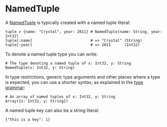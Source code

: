 # NamedTuple

A [NamedTuple](https://crystal-lang.org/api/NamedTuple.html) is typically created with a named tuple literal:

```crystal
tuple = {name: "Crystal", year: 2011} # NamedTuple(name: String, year: Int32)
tuple[:name]                          # => "Crystal" (String)
tuple[:year]                          # => 2011      (Int32)
```

To denote a named tuple type you can write:

```crystal
# The type denoting a named tuple of x: Int32, y: String
NamedTuple(x: Int32, y: String)
```

In type restrictions, generic type arguments and other places where a type is expected, you can use a shorter syntax, as explained in the [type grammar](../type_grammar.md):

```crystal
# An array of named tuples of x: Int32, y: String
Array({x: Int32, y: String})
```

A named tuple key can also be a string literal:

```crystal
{"this is a key": 1}
```
